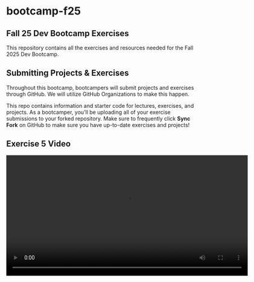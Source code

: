 # bootcamp-f25

## Fall 25 Dev Bootcamp Exercises

This repository contains all the exercises and resources needed for the Fall 2025 Dev Bootcamp.

## Submitting Projects & Exercises

Throughout this bootcamp, bootcampers will submit projects and exercises through GitHub. We will utilize GitHub Organizations to make this happen.

This repo contains information and starter code for lectures, exercises, and projects. As a bootcamper, you'll be uploading all of your exercise submissions to your forked repository. Make sure to frequently click **Sync Fork** on GitHub to make sure you have up-to-date exercises and projects!

## Exercise 5 Video
<video src="videos/demo.mp4" controls width="640" />
